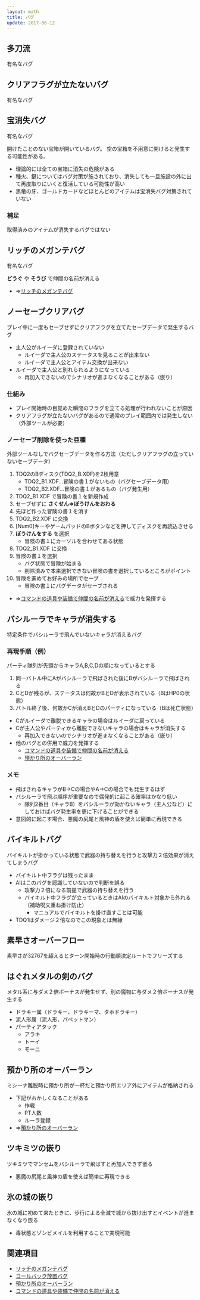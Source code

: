 ```yaml
---
layout: math
title: バグ
update: 2017-06-12
---
```


## 多刀流

有名なバグ


## クリアフラグが立たないバグ

有名なバグ


## 宝消失バグ

有名なバグ

開けたことのない宝箱が開いているバグ。
空の宝箱を不用意に開けると発生する可能性がある。

* 理論的には全ての宝箱に消失の危険がある
* 種火、鍵についてはバグ対策が施されており、消失しても一旦施設の外に出て再度取りにいくと復活している可能性が高い
* 黒竜の牙、ゴールドカードなどほとんどのアイテムは宝消失バグ対策されていない

### 補足

取得済みのアイテムが消失するバグではない


## リッチのメガンテバグ

有名なバグ

__どうぐ__ や __そうび__ で仲間の名前が消える

* ⇒[リッチのメガンテバグ](bug002)


## ノーセーブクリアバグ

プレイ中に一度もセーブせずにクリアフラグを立てたセーブデータで発生するバグ

* 主人公がルイーダに登録されていない
	* ルイーダで主人公のステータスを見ることが出来ない
	* ルイーダで主人公とアイテム交換が出来ない
* ルイーダで主人公と別れられるようになっている
	* 再加入できないのでシナリオが進まなくなることがある（嵌り）

### 仕組み

* プレイ開始時の目覚めた瞬間のフラグを立てる処理が行われないことが原因
* クリアフラグが立たないバグがあるので通常のプレイ範囲内では発生しない（外部ツールが必要）

### ノーセーブ削除を使った亜種

外部ツールなしでバグセーブデータを作る方法（ただしクリアフラグの立っていないセーブデータ）

1. TDQ2のBディスク(TDQ2_B.XDF)を2枚用意
	* TDQ2_B1.XDF...冒険の書１がないもの（バグセーブデータ用）
	* TDQ2_B2.XDF...冒険の書１があるもの（バグ発生用）
1. TDQ2_B1.XDF で冒険の書１を新規作成
1. セーブせずに __さくせん⇒ぼうけんをおわる__
1. 先ほど作った冒険の書１を消す
1. TDQ2_B2.XDF に交換
1. [Num0]キーやゲームパッドのBボタンなどを押してディスクを再読込させる
1. __ぼうけんをする__ を選択
	* 冒険の書１にカーソルを合わせてある状態
1. TDQ2_B1.XDF に交換
1. 冒険の書１を選択
	* バグ状態で冒険が始まる
	* 削除済みで本来選択できない冒険の書を選択しているところがポイント
1. 冒険を進めてお好みの場所でセーブ
	* 冒険の書１にバグデータがセーブされる

* ⇒[コマンドの道具や装備で仲間の名前が消える](bug100)で威力を発揮する


## バシルーラでキャラが消失する

特定条件でバシルーラで飛んでいないキャラが消えるバグ

### 再現手順（例）

パーティ隊列が先頭からキャラA,B,C,Dの順になっているとする

1. 同一バトル中にAがバシルーラで飛ばされた後にBがバシルーラで飛ばされる
2. CとDが残るが、ステータスは何故かBとDが表示されている（BはHP0の状態）
3. バトル終了後、何故かCが消えBとDのパーティになっている（Bは死亡状態）

* Cがルイーダで離脱できるキャラの場合はルイーダに戻っている
* Cが主人公やパーティから離脱できないキャラの場合はキャラが消失する
	* 再加入できないのでシナリオが進まなくなることがある（嵌り）
* 他のバグとの併用で威力を発揮する
	* [コマンドの道具や装備で仲間の名前が消える](bug100)
	* [預かり所のオーバーラン](bug001)

### メモ

* 飛ばされるキャラがB→Cの場合やA→Cの場合でも発生するはず
* バシルーラで飛ぶ順序が重要なので偶発的に起こる確率はかなり低い
	* 隊列2番目（キャラB）をバシルーラが効かないキャラ（主人公など）にしておけばバグ発生率を更に下げることができる
* 意図的に起こす場合、悪魔の尻尾と風神の盾を使えば簡単に再現できる


## バイキルトバグ

バイキルトが掛かっている状態で武器の持ち替えを行うと攻撃力２倍効果が消えてしまうバグ

* バイキルト中フラグは残ったまま
* AIはこのバグを認識していないので判断を誤る
	* 攻撃力２倍になる前提で武器の持ち替えを行う
	* バイキルト中フラグが立っているときはAIのバイキルト対象から外れる（補助呪文重ね掛け防止）
		* マニュアルでバイキルトを掛け直すことは可能
* TDQ1はダメージ２倍なのでこの現象とは無縁


## 素早さオーバーフロー

素早さが32767を超えるとターン開始時の行動順決定ルートでフリーズする


## <a name="hagumetaken">はぐれメタルの剣のバグ

メタル系に与ダメ２倍ボーナスが発生せず、別の魔物に与ダメ２倍ボーナスが発生する

* ドラキー属（ドラキー、ドラキーマ、タホドラキー）
* 泥人形属（泥人形、パペットマン）
* パーティアタック
	* アラキ
	* トーイ
	* モーニ


## 預かり所のオーバーラン

ミシーナ離脱時に預かり所が一杯だと預かり所エリア外にアイテムが格納される

* 下記がおかしくなることがある
	* 作戦
	* PT人数
	* ルーラ登録
* ⇒[預かり所のオーバーラン](bug001)


## ツキミツの嵌り

ツキミツでマンセムをバシルーラで飛ばすと再加入できず嵌る

* 悪魔の尻尾と風神の盾を使えば簡単に再現できる


## 氷の城の嵌り

氷の城に初めて来たときに、歩行による全滅で城から抜け出すとイベントが進まなくなり嵌る

* 毒状態とゾンビメイルを利用することで実現可能


## 関連項目

* [リッチのメガンテバグ](bug002)
* [コールバック放置バグ](bug000)
* [預かり所のオーバーラン](bug001)
* [コマンドの道具や装備で仲間の名前が消える](bug100)
